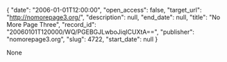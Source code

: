 {
  "date": "2006-01-01T12:00:00", 
  "open_access": false, 
  "target_url": "http://nomorepage3.org/", 
  "description": null, 
  "end_date": null, 
  "title": "No More Page Three", 
  "record_id": "20060101T120000/WQ/PGEBGJLwboJiqICUXtA==", 
  "publisher": "nomorepage3.org", 
  "slug": 4722, 
  "start_date": null
}

None